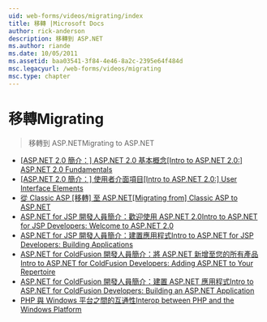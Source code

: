 ```yaml
---
uid: web-forms/videos/migrating/index
title: 移轉 |Microsoft Docs
author: rick-anderson
description: 移轉到 ASP.NET
ms.author: riande
ms.date: 10/05/2011
ms.assetid: baa03541-3f84-4e46-8a2c-2395e64f484d
msc.legacyurl: /web-forms/videos/migrating
msc.type: chapter
---
```

<a name="migrating"></a><span data-ttu-id="0807a-103">移轉</span><span class="sxs-lookup"><span data-stu-id="0807a-103">Migrating</span></span>
====================
> <span data-ttu-id="0807a-104">移轉到 ASP.NET</span><span class="sxs-lookup"><span data-stu-id="0807a-104">Migrating to ASP.NET</span></span>


- <span data-ttu-id="0807a-105">[[ASP.NET 2.0 簡介：] ASP.NET 2.0 基本概念](intro-to-aspnet-20-aspnet-20-fundamentals.md)</span><span class="sxs-lookup"><span data-stu-id="0807a-105">[[Intro to ASP.NET 2.0:] ASP.NET 2.0 Fundamentals](intro-to-aspnet-20-aspnet-20-fundamentals.md)</span></span>
- <span data-ttu-id="0807a-106">[[ASP.NET 2.0 簡介：] 使用者介面項目](intro-to-aspnet-20-user-interface-elements.md)</span><span class="sxs-lookup"><span data-stu-id="0807a-106">[[Intro to ASP.NET 2.0:] User Interface Elements](intro-to-aspnet-20-user-interface-elements.md)</span></span>
- <span data-ttu-id="0807a-107">[從 Classic ASP [移轉] 至 ASP.NET](migrating-from-classic-asp-to-aspnet.md)</span><span class="sxs-lookup"><span data-stu-id="0807a-107">[[Migrating from] Classic ASP to ASP.NET](migrating-from-classic-asp-to-aspnet.md)</span></span>
- [<span data-ttu-id="0807a-108">ASP.NET for JSP 開發人員簡介：歡迎使用 ASP.NET 2.0</span><span class="sxs-lookup"><span data-stu-id="0807a-108">Intro to ASP.NET for JSP Developers: Welcome to ASP.NET 2.0</span></span>](intro-to-aspnet-for-jsp-developers-welcome-to-aspnet-20.md)
- [<span data-ttu-id="0807a-109">ASP.NET for JSP 開發人員簡介：建置應用程式</span><span class="sxs-lookup"><span data-stu-id="0807a-109">Intro to ASP.NET for JSP Developers: Building Applications</span></span>](intro-to-aspnet-for-jsp-developers-building-applications.md)
- [<span data-ttu-id="0807a-110">ASP.NET for ColdFusion 開發人員簡介：將 ASP.NET 新增至您的所有產品</span><span class="sxs-lookup"><span data-stu-id="0807a-110">Intro to ASP.NET for ColdFusion Developers: Adding ASP.NET to Your Repertoire</span></span>](intro-to-aspnet-for-coldfusion-developers-adding-aspnet-to-your-repertoire.md)
- [<span data-ttu-id="0807a-111">ASP.NET for ColdFusion 開發人員簡介：建置 ASP.NET 應用程式</span><span class="sxs-lookup"><span data-stu-id="0807a-111">Intro to ASP.NET for ColdFusion Developers: Building an ASP.NET Application</span></span>](introduction-to-aspnet-for-coldfusion-developers-building-an-aspnet-application.md)
- [<span data-ttu-id="0807a-112">PHP 與 Windows 平台之間的互通性</span><span class="sxs-lookup"><span data-stu-id="0807a-112">Interop between PHP and the Windows Platform</span></span>](interop-between-php-and-the-windows-platform.md)
